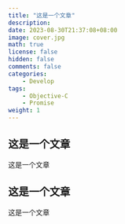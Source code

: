 ```yaml
---
title: "这是一个文章"
description: 
date: 2023-08-30T21:37:08+08:00
image: cover.jpg
math: true
license: false
hidden: false
comments: false
categories: 
    - Develop
tags:
    - Objective-C
    - Promise
weight: 1
---
```


## 这是一个文章

这是一个文章

## 这是一个文章

这是一个文章